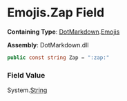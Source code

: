 # Emojis\.Zap Field

**Containing Type**: [DotMarkdown](../../README.md)\.[Emojis](../README.md)

**Assembly**: DotMarkdown\.dll

```csharp
public const string Zap = ":zap:"
```

### Field Value

System\.[String](https://docs.microsoft.com/en-us/dotnet/api/system.string)